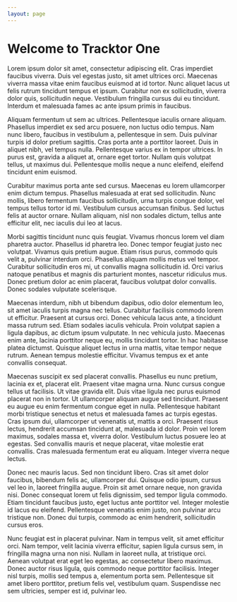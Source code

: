 ```yaml
---
layout: page
---
```


# Welcome to Tracktor One

Lorem ipsum dolor sit amet, consectetur adipiscing elit.
Cras imperdiet faucibus viverra.
Duis vel egestas justo, sit amet ultrices orci.
Maecenas viverra massa vitae enim faucibus euismod at id tortor.
Nunc aliquet lacus ut felis rutrum tincidunt tempus et ipsum.
Curabitur non ex sollicitudin, viverra dolor quis, sollicitudin neque.
Vestibulum fringilla cursus dui eu tincidunt.
Interdum et malesuada fames ac ante ipsum primis in faucibus.

Aliquam fermentum ut sem ac ultrices.
Pellentesque iaculis ornare aliquam.
Phasellus imperdiet ex sed arcu posuere, non luctus odio tempus.
Nam nunc libero, faucibus in vestibulum a, pellentesque in sem.
Duis pulvinar turpis id dolor pretium sagittis.
Cras porta ante a porttitor laoreet.
Duis in aliquet nibh, vel tempus nulla.
Pellentesque varius ex in tempor ultrices.
In purus est, gravida a aliquet at, ornare eget tortor.
Nullam quis volutpat tellus, ut maximus dui.
Pellentesque mollis neque a nunc eleifend, eleifend tincidunt enim euismod.

Curabitur maximus porta ante sed cursus.
Maecenas eu lorem ullamcorper enim dictum tempus.
Phasellus malesuada at erat sed sollicitudin.
Nunc mollis, libero fermentum faucibus sollicitudin, urna turpis congue dolor, vel tempus tellus tortor id mi.
Vestibulum cursus accumsan finibus.
Sed luctus felis at auctor ornare.
Nullam aliquam, nisl non sodales dictum, tellus ante efficitur elit, nec iaculis dui leo at lacus.

Morbi sagittis tincidunt nunc quis feugiat.
Vivamus rhoncus lorem vel diam pharetra auctor.
Phasellus id pharetra leo.
Donec tempor feugiat justo nec volutpat.
Vivamus quis pretium augue.
Etiam risus purus, commodo quis velit a, pulvinar interdum orci.
Phasellus aliquam mollis metus vel tempor.
Curabitur sollicitudin eros mi, ut convallis magna sollicitudin id.
Orci varius natoque penatibus et magnis dis parturient montes, nascetur ridiculus mus.
Donec pretium dolor ac enim placerat, faucibus volutpat dolor convallis.
Donec sodales vulputate scelerisque.

Maecenas interdum, nibh ut bibendum dapibus, odio dolor elementum leo, sit amet iaculis turpis magna nec tellus.
Curabitur facilisis commodo lorem ut efficitur.
Praesent at cursus orci.
Donec vehicula lacus ante, a tincidunt massa rutrum sed.
Etiam sodales iaculis vehicula.
Proin volutpat sapien a ligula dapibus, ac dictum ipsum vulputate.
In nec vehicula justo.
Maecenas enim ante, lacinia porttitor neque eu, mollis tincidunt tortor.
In hac habitasse platea dictumst.
Quisque aliquet lectus in urna mattis, vitae tempor neque rutrum.
Aenean tempus molestie efficitur.
Vivamus tempus ex et ante convallis consequat.

Maecenas suscipit ex sed placerat convallis.
Phasellus eu nunc pretium, lacinia ex et, placerat elit.
Praesent vitae magna urna.
Nunc cursus congue tellus ut facilisis.
Ut vitae gravida elit.
Duis vitae ligula nec purus euismod placerat non in tortor.
Ut ullamcorper aliquam augue sed tincidunt.
Praesent eu augue eu enim fermentum congue eget in nulla.
Pellentesque habitant morbi tristique senectus et netus et malesuada fames ac turpis egestas.
Cras ipsum dui, ullamcorper ut venenatis ut, mattis a orci.
Praesent risus lectus, hendrerit accumsan tincidunt at, malesuada id dolor.
Proin vel lorem maximus, sodales massa et, viverra dolor.
Vestibulum luctus posuere leo at egestas.
Sed convallis mauris et neque placerat, vitae molestie erat convallis.
Cras malesuada fermentum erat eu aliquam.
Integer viverra neque lectus.

Donec nec mauris lacus.
Sed non tincidunt libero.
Cras sit amet dolor faucibus, bibendum felis ac, ullamcorper dui.
Quisque odio ipsum, cursus vel leo in, laoreet fringilla augue.
Proin sit amet ornare neque, non gravida nisi.
Donec consequat lorem ut felis dignissim, sed tempor ligula commodo.
Etiam tincidunt faucibus justo, eget luctus ante porttitor vel.
Integer molestie id lacus eu eleifend.
Pellentesque venenatis enim justo, non pulvinar arcu tristique non.
Donec dui turpis, commodo ac enim hendrerit, sollicitudin cursus eros.

Nunc feugiat est in placerat pulvinar.
Nam in tempus velit, sit amet efficitur orci.
Nam tempor, velit lacinia viverra efficitur, sapien ligula cursus sem, in fringilla magna urna non nisi.
Nullam in laoreet nulla, at tristique orci.
Aenean volutpat erat eget leo egestas, ac consectetur libero maximus.
Donec auctor risus ligula, quis commodo neque porttitor facilisis.
Integer nisl turpis, mollis sed tempus a, elementum porta sem.
Pellentesque sit amet libero porttitor, pretium felis vel, vestibulum quam.
Suspendisse nec sem ultricies, semper est id, pulvinar leo.
